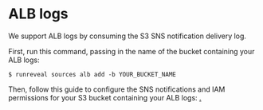 # ALB logs

We support ALB logs by consuming the S3 SNS notification delivery log.

First, run this command, passing in the name of the bucket containing your ALB logs:

```
$ runreveal sources alb add -b YOUR_BUCKET_NAME
```

Then, follow this guide to configure the SNS notifications and IAM permissions for your S3 bucket containing your ALB logs: [.](./ "mention")
